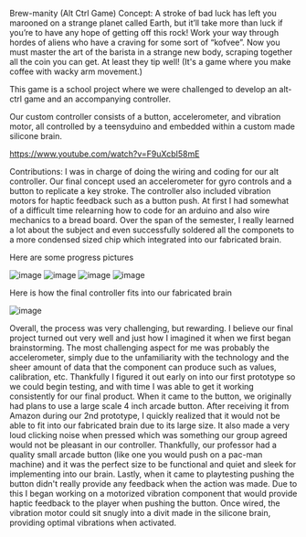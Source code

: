 Brew-manity (Alt Ctrl Game)
Concept: A stroke of bad luck has left you marooned on a strange planet called Earth, but it’ll take more than luck if you’re to have any hope of getting off this rock! Work your way through hordes of aliens who have a craving for some sort of “kofvee”. Now you must master the art of the barista in a strange new body, scraping together all the coin you can get. At least they tip well! (It's a game where you make coffee with wacky arm movement.)

This game is a school project where we were challenged to develop an alt-ctrl game and an accompanying controller.

Our custom controller consists of a button, accelerometer, and vibration motor, all controlled by a teensyduino and embedded within a custom made silicone brain.

https://www.youtube.com/watch?v=F9uXcbI58mE

Contributions: I was in charge of doing the wiring and coding for our alt controller. Our final concept used an accelerometer for gyro controls and a button to replicate a key stroke. The controller also included vibration motors for haptic feedback such as a button push. At first I had somewhat of a difficult time relearning how to code for an arduino and also wire mechanics to a bread board. Over the span of the semester, I really learned a lot about the subject and even successfully soldered all the componets to a more condensed sized chip which integrated into our fabricated brain. 

Here are some progress pictures 

![image](https://github.com/user-attachments/assets/39dc4b4b-3323-439b-b5c1-6ab0d8c794a0)
![image](https://github.com/user-attachments/assets/14e3c710-39cc-46db-b054-d259357c7053)
![image](https://github.com/user-attachments/assets/9784cd1a-b521-4fea-bf94-c7f23fb0cf80)
![image](https://github.com/user-attachments/assets/f2a07bb4-709f-4feb-ac0e-30fd64b444e1)

Here is how the final controller fits into our fabricated brain

![image](https://github.com/user-attachments/assets/9c1ede78-766c-4648-b9ef-bfa9c05ada36)

Overall, the process was very challenging, but rewarding. I believe our final project turned out very well and just how I imagined it when we first began brainstorming. The most challenging aspect for me was probably the accelerometer, simply due to the unfamiliarity with the technology and the sheer amount of data that the component can produce such as values, calibration, etc. Thankfully I figured it out early on into our first prototype so we could begin testing, and with time I was able to get it working consistently for our final product. When it came to the button, we originally had plans to use a large scale 4 inch arcade button. After receiving it from Amazon during our 2nd prototype, I quickly realized that it would not be able to fit into our fabricated brain due to its large size. It also made a very loud clicking noise when pressed which was something our group agreed would not be pleasant in our controller. Thankfully, our professor had a quality small arcade button (like one you would push on a pac-man machine) and it was the perfect size to be functional and quiet and sleek for implementing into our brain. Lastly, when it came to playtesting pushing the button didn't really provide any feedback when the action was made. Due to this I began working on a motorized vibration component that would provide haptic feedback to the player when pushing the button. Once wired, the vibration motor could sit snugly into a divit made in the silicone brain, providing optimal vibrations when activated. 
